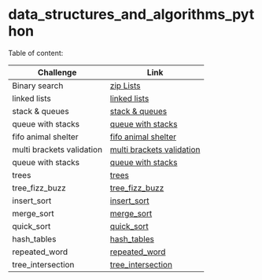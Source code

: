 # data_structures_and_algorithms_python

Table of content:

|Challenge|Link|
|---------|----|
|Binary search|[zip Lists](https://github.com/suhib-kharoush/data_structure_and_algorithm_python/tree/main/data_structure_and_algorithm_python/Challenges/ll_zip)|
|linked lists|[linked lists](https://github.com/suhib-kharoush/data_structure_and_algorithm_python/tree/main/data_structure_and_algorithm_python/Data_Structure/Linked_list)|
|stack & queues|[stack & queues](https://github.com/suhib-kharoush/data_structure_and_algorithm_python/tree/main/data_structure_and_algorithm_python/Challenges/stacks_and_queues)|
|queue with stacks|[queue with stacks](https://github.com/suhib-kharoush/data_structure_and_algorithm_python/tree/main/data_structure_and_algorithm_python/Challenges/queue_with_stacks)|
|fifo animal shelter|[fifo animal shelter](https://github.com/suhib-kharoush/data_structure_and_algorithm_python/tree/main/data_structure_and_algorithm_python/Challenges/fifo_animal_shelter)|
|multi brackets validation|[multi brackets validation](https://github.com/suhib-kharoush/data_structure_and_algorithm_python/tree/main/data_structure_and_algorithm_python/Challenges/multi_bracket_validation)|
|queue with stacks|[queue with stacks](https://github.com/suhib-kharoush/data_structure_and_algorithm_python/tree/main/data_structure_and_algorithm_python/Challenges/queue_with_stacks)|
|trees|[trees](https://github.com/suhib-kharoush/data_structure_and_algorithm_python/tree/main/data_structure_and_algorithm_python/Challenges/trees)|
|tree_fizz_buzz|[tree_fizz_buzz](https://github.com/suhib-kharoush/data_structure_and_algorithm_python/tree/main/data_structure_and_algorithm_python/Challenges/tree_fizz_buzz)|
|insert_sort|[insert_sort](https://github.com/suhib-kharoush/data_structure_and_algorithm_python/tree/main/data_structure_and_algorithm_python/Challenges/insertion_sort)|
|merge_sort|[merge_sort](https://github.com/suhib-kharoush/data_structure_and_algorithm_python/tree/main/data_structure_and_algorithm_python/Challenges/merge_sort)|
|quick_sort|[quick_sort](https://github.com/suhib-kharoush/data_structure_and_algorithm_python/tree/main/data_structure_and_algorithm_python/Challenges/quick_sort)|
|hash_tables|[hash_tables](https://github.com/suhib-kharoush/data_structure_and_algorithm_python/tree/main/data_structure_and_algorithm_python/Challenges/hashtables)|
|repeated_word|[repeated_word](https://github.com/suhib-kharoush/data_structure_and_algorithm_python/tree/main/data_structure_and_algorithm_python/Challenges/repeated_word)|
|tree_intersection|[tree_intersection](https://github.com/suhib-kharoush/data_structure_and_algorithm_python/tree/main/data_structure_and_algorithm_python/Challenges/tree_intersection)|
